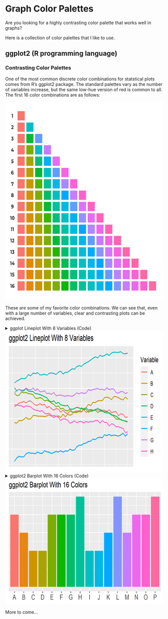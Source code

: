 Graph Color Palettes
====================

Are you looking for a highly contrasting color palette that works well
in graphs?

Here is a collection of color palettes that I like to use.

ggplot2 (R programming language)
--------------------------------

### Contrasting Color Palettes

One of the most common discrete color combinations for statstical plots
comes from R’s ggplot2 package. The standard palettes vary as the number
of variables increase, but the same low-hue version of red is common to
all. The first 16 color combinations are as follows:

<img src="GGPlot Color Palettes - R 16 Base 1.png" width=650 height=630/>

These are some of my favorite color combinations. We can see that, even
with a large number of variables, clear and contrasting plots can be
achieved.

<details>
<summary>
ggplot Lineplot With 8 Variables (Code)
</summary>

    library(tidyverse)
    library(magrittr)
    library(ggplot2)

    time_steps <- 50
    num_vars <- 8
    line_data <- tibble(time=rep(1:time_steps, num_vars),
                        count=runif(time_steps*num_vars,1,7) + rep(runif(num_vars,1,200), each=time_steps),
                        var_n=rep(LETTERS[1:num_vars], each=time_steps))
    line_data %<>% group_by(var_n) %>%
      mutate(count = count + (time^(1.03))*runif(1,-1,1)*50/time_steps) %>%
      ungroup() %>%
      mutate(count = count + 5*sin(time/5) + time^(1.03)/10)

    a <- ggplot(line_data, aes(x=time, y=count, color=var_n)) +
      geom_line(size=0.7) +
      labs(title="ggplot2 Lineplot With 8 Variables",
           color="Variable") +
      theme(axis.title.x = element_blank(),
            axis.text.x = element_blank(),
            axis.title.y = element_blank(),
            axis.text.y = element_blank(),
            axis.ticks.x = element_blank(),
            axis.ticks.y = element_blank())
    ggsave(a, filename="ggplotLine16.png", width=5, height=3)

</details>

<img src="ggplotLine16.png" width=750 height=450/>

<details>
<summary>
ggplot2 Barplot With 16 Colors (Code)
</summary>

    library(tidyverse)
    library(magrittr)
    library(ggplot2)

    bar_data <- tibble(item=LETTERS[1:16], count=floor(runif(16,2,6)))
    bar_data$item <- factor(bar_data$item,levels = LETTERS[1:16])

    a <- ggplot(bar_data, aes(x=item, y=count, fill=item)) +
      geom_bar(stat="identity") +
      labs(title="ggplot2 Barplot With 16 Colors") +
      theme(axis.title.x = element_blank(),
            axis.text.x = element_text(size=12),
            axis.title.y = element_blank(),
            axis.text.y = element_blank(),
            legend.position = "none",
            axis.ticks.y = element_blank())
    ggsave(a, filename="ggplotStandard16.png", width=5, height=3)

</details>

<img src="ggplotStandard16.png" width=700 height=400/>

More to come…
